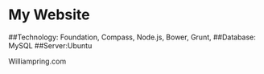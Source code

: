 # My Website

##Technology: Foundation, Compass, Node.js, Bower, Grunt,
##Database: MySQL
##Server:Ubuntu

Williampring.com
